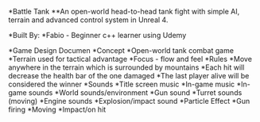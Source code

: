 *Battle Tank
  **An open-world head-to-head tank fight with simple AI, terrain and advanced control system in Unreal 4.

*Built By:
  *Fabio - Beginner c++ learner using Udemy

*Game Design Documen
  *Concept
      *Open-world tank combat game
      *Terrain used for tactical advantage
      *Focus - flow and feel
  *Rules
      *Move anywhere in the terrain which is surrounded by mountains
      *Each hit will decrease the health bar of the one damaged
      *The last player alive will be considered the winner 
  *Sounds
      *Title screen music
      *In-game music
      *In-game sounds
          *World sounds/environment
          *Gun sound
          *Turret sounds (moving)
          *Engine sounds
          *Explosion/impact sound
  *Particle Effect
      *Gun firing
      *Moving
      *Impact/on hit
